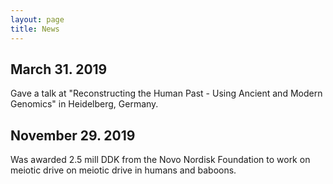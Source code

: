 ```yaml
---
layout: page
title: News
---
```


## March 31. 2019
Gave a talk at "Reconstructing the Human Past - Using Ancient and Modern Genomics" in Heidelberg, Germany.

## November 29. 2019
Was awarded 2.5 mill DDK from the Novo Nordisk Foundation to work on meiotic drive on meiotic drive in humans and baboons.  
